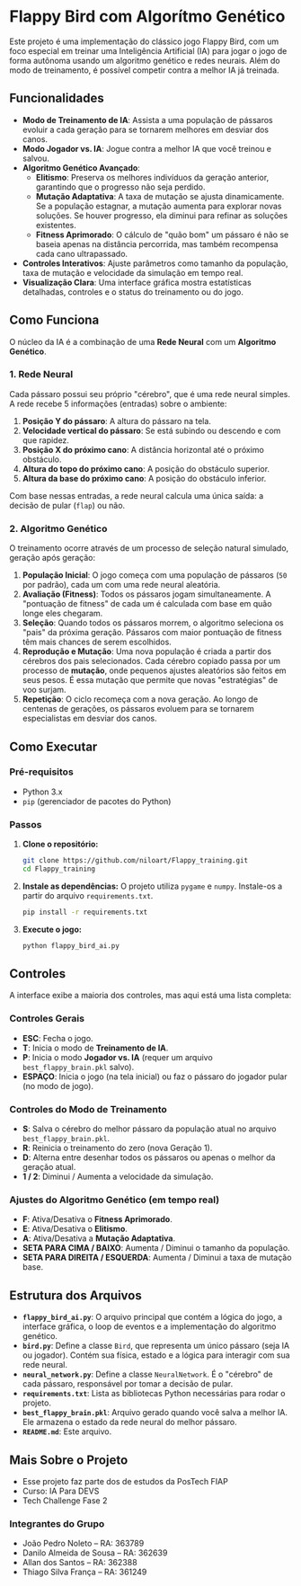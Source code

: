 # Flappy Bird com Algorítmo Genético

Este projeto é uma implementação do clássico jogo Flappy Bird, com um foco especial em treinar uma Inteligência Artificial (IA) para jogar o jogo de forma autônoma usando um algoritmo genético e redes neurais. Além do modo de treinamento, é possível competir contra a melhor IA já treinada.

## Funcionalidades

- **Modo de Treinamento de IA**: Assista a uma população de pássaros evoluir a cada geração para se tornarem melhores em desviar dos canos.
- **Modo Jogador vs. IA**: Jogue contra a melhor IA que você treinou e salvou.
- **Algoritmo Genético Avançado**:
  - **Elitismo**: Preserva os melhores indivíduos da geração anterior, garantindo que o progresso não seja perdido.
  - **Mutação Adaptativa**: A taxa de mutação se ajusta dinamicamente. Se a população estagnar, a mutação aumenta para explorar novas soluções. Se houver progresso, ela diminui para refinar as soluções existentes.
  - **Fitness Aprimorado**: O cálculo de "quão bom" um pássaro é não se baseia apenas na distância percorrida, mas também recompensa cada cano ultrapassado.
- **Controles Interativos**: Ajuste parâmetros como tamanho da população, taxa de mutação e velocidade da simulação em tempo real.
- **Visualização Clara**: Uma interface gráfica mostra estatísticas detalhadas, controles e o status do treinamento ou do jogo.

## Como Funciona

O núcleo da IA é a combinação de uma **Rede Neural** com um **Algoritmo Genético**.

### 1. Rede Neural

Cada pássaro possui seu próprio "cérebro", que é uma rede neural simples. A rede recebe 5 informações (entradas) sobre o ambiente:

1.  **Posição Y do pássaro**: A altura do pássaro na tela.
2.  **Velocidade vertical do pássaro**: Se está subindo ou descendo e com que rapidez.
3.  **Posição X do próximo cano**: A distância horizontal até o próximo obstáculo.
4.  **Altura do topo do próximo cano**: A posição do obstáculo superior.
5.  **Altura da base do próximo cano**: A posição do obstáculo inferior.

Com base nessas entradas, a rede neural calcula uma única saída: a decisão de pular (`flap`) ou não.

### 2. Algoritmo Genético

O treinamento ocorre através de um processo de seleção natural simulado, geração após geração:

1.  **População Inicial**: O jogo começa com uma população de pássaros (`50` por padrão), cada um com uma rede neural aleatória.
2.  **Avaliação (Fitness)**: Todos os pássaros jogam simultaneamente. A "pontuação de fitness" de cada um é calculada com base em quão longe eles chegaram.
3.  **Seleção**: Quando todos os pássaros morrem, o algoritmo seleciona os "pais" da próxima geração. Pássaros com maior pontuação de fitness têm mais chances de serem escolhidos.
4.  **Reprodução e Mutação**: Uma nova população é criada a partir dos cérebros dos pais selecionados. Cada cérebro copiado passa por um processo de **mutação**, onde pequenos ajustes aleatórios são feitos em seus pesos. É essa mutação que permite que novas "estratégias" de voo surjam.
5.  **Repetição**: O ciclo recomeça com a nova geração. Ao longo de centenas de gerações, os pássaros evoluem para se tornarem especialistas em desviar dos canos.

## Como Executar

### Pré-requisitos

- Python 3.x
- `pip` (gerenciador de pacotes do Python)

### Passos

1.  **Clone o repositório:**

    ```bash
    git clone https://github.com/niloart/Flappy_training.git
    cd Flappy_training
    ```

2.  **Instale as dependências:**
    O projeto utiliza `pygame` e `numpy`. Instale-os a partir do arquivo `requirements.txt`.

    ```bash
    pip install -r requirements.txt
    ```

3.  **Execute o jogo:**
    ```bash
    python flappy_bird_ai.py
    ```

## Controles

A interface exibe a maioria dos controles, mas aqui está uma lista completa:

### Controles Gerais

- **ESC**: Fecha o jogo.
- **T**: Inicia o modo de **Treinamento de IA**.
- **P**: Inicia o modo **Jogador vs. IA** (requer um arquivo `best_flappy_brain.pkl` salvo).
- **ESPAÇO**: Inicia o jogo (na tela inicial) ou faz o pássaro do jogador pular (no modo de jogo).

### Controles do Modo de Treinamento

- **S**: Salva o cérebro do melhor pássaro da população atual no arquivo `best_flappy_brain.pkl`.
- **R**: Reinicia o treinamento do zero (nova Geração 1).
- **D**: Alterna entre desenhar todos os pássaros ou apenas o melhor da geração atual.
- **1 / 2**: Diminui / Aumenta a velocidade da simulação.

### Ajustes do Algoritmo Genético (em tempo real)

- **F**: Ativa/Desativa o **Fitness Aprimorado**.
- **E**: Ativa/Desativa o **Elitismo**.
- **A**: Ativa/Desativa a **Mutação Adaptativa**.
- **SETA PARA CIMA / BAIXO**: Aumenta / Diminui o tamanho da população.
- **SETA PARA DIREITA / ESQUERDA**: Aumenta / Diminui a taxa de mutação base.

## Estrutura dos Arquivos

- **`flappy_bird_ai.py`**: O arquivo principal que contém a lógica do jogo, a interface gráfica, o loop de eventos e a implementação do algoritmo genético.
- **`bird.py`**: Define a classe `Bird`, que representa um único pássaro (seja IA ou jogador). Contém sua física, estado e a lógica para interagir com sua rede neural.
- **`neural_network.py`**: Define a classe `NeuralNetwork`. É o "cérebro" de cada pássaro, responsável por tomar a decisão de pular.
- **`requirements.txt`**: Lista as bibliotecas Python necessárias para rodar o projeto.
- **`best_flappy_brain.pkl`**: Arquivo gerado quando você salva a melhor IA. Ele armazena o estado da rede neural do melhor pássaro.
- **`README.md`**: Este arquivo.

## Mais Sobre o Projeto

- Esse projeto faz parte dos de estudos da PosTech FIAP
- Curso: IA Para DEVS
- Tech Challenge Fase 2

### Integrantes do Grupo

- João Pedro Noleto – RA: 363789
- Danilo Almeida de Sousa – RA: 362639
- Allan dos Santos – RA: 362388
- Thiago Silva França – RA: 361249
